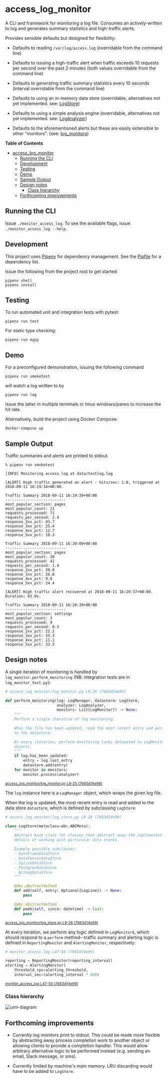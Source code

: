 access_log_monitor
==================

A CLI and framework for monitoring a log file. Consumes an actively-written to
log and generates summary statistics and high-traffic alerts.

Provides sensible defaults but designed for flexibility:

- Defaults to reading `/var/log/access.log` (overridable from the command line)

- Defaults to issuing a high-traffic alert when traffic exceeds 10 requests per
  second over the past 2 minutes (both values overridable from the command line)

- Defaults to generating traffic summary statistics every 10 seconds
  (interval overridable from the command line)

- Defaults to using an in-memory data store (overridable, alternatives not yet
  implemented. see: [LogStore](access_log_monitor/log_store.py))

- Defaults to using a simple analysis engine (overridable, alternatives not yet
  implemented. see: [LogAnalyzer](access_log_monitor/log_analyzer.py))

- Defaults to the aforementioned alerts but these are easily extensible to other
  "monitors". (see: [log_monitors](access_log_monitor/log_monitors))


<!-- markdown-toc start - Don't edit this section. Run M-x markdown-toc-refresh-toc -->
**Table of Contents**

- [access_log_monitor](#accesslogmonitor)
    - [Running the CLI](#running-the-cli)
    - [Development](#development)
    - [Testing](#testing)
    - [Demo](#demo)
    - [Sample Output](#sample-output)
    - [Design notes](#design-notes)
        - [Class hierarchy](#class-hierarchy)
    - [Forthcoming improvements](#forthcoming-improvements)

<!-- markdown-toc end -->

Running the CLI
---------------

Issue `./monitor_access_log`.
To see the available flags, issue `./monitor_access_log --help`.

Development
-----------

This project uses [Pipenv][pipenv] for dependency management. See the
[Pipfile](Pipfile) for a dependency list.

[pipenv]: https://pipenv.readthedocs.io/

Issue the following from the project root to get started:

```
pipenv shell
pipenv install
```

Testing
-------

To run automated unit and integration tests with pytest:

```
pipenv run test
```

For static type checking:

```
pipenv run mypy
```


Demo
----

For a preconfigured demonstration, issuing the following command

```
pipenv run smoketest
```

will watch a log written to by

```
pipenv run log
```

Issue the latter in multiple terminals or tmux windows/panes to increase the hit
rate.

Alternatively, build the project using Docker Compose:

```
docker-compose up
```

Sample Output
-------------

Traffic summaries and alerts are printed to stdout.

```
% pipenv run smoketest

[INFO] Monitoring access log at data/testlog.log

[ALERT] High traffic generated an alert - hits/sec: 1.0, triggered at 2018-09-11 16:19:34+00:00.

Traffic Summary 2018-09-11 16:19:39+00:00
---------------------------
most_popular_section: pages
most_popular_count: 21
requests_processed: 71
requests_per_second: 2.4
response_2xx_pct: 43.7
response_3xx_pct: 25.4
response_4xx_pct: 12.7
response_5xx_pct: 18.3

Traffic Summary 2018-09-11 16:20:09+00:00
---------------------------
most_popular_section: pages
most_popular_count: 20
requests_processed: 41
requests_per_second: 1.4
response_2xx_pct: 39.0
response_3xx_pct: 26.8
response_4xx_pct: 9.8
response_5xx_pct: 24.4

[ALERT] High traffic alert recovered at 2018-09-11 16:20:37+00:00. Duration: 63.0s.

Traffic Summary 2018-09-11 16:20:39+00:00
---------------------------
most_popular_section: settings
most_popular_count: 3
requests_processed: 9
requests_per_second: 0.3
response_2xx_pct: 22.2
response_3xx_pct: 33.3
response_4xx_pct: 11.1
response_5xx_pct: 33.3
```

Design notes
------------

A single iteration of monitoring is handled by `log_monitor.perform_monitoring`
(NB: integration tests are in `log_monitor_test.py`):

```python
# access_log_monitor/log_monitor.py L9-25 (7663d14e99)

def perform_monitoring(log: LogManager, datastore: LogStore,
                       analyzer: LogAnalyzer,
                       monitors: List[LogMonitor]) -> None:
    """
    Perform a single iteration of log monitoring.

    When the file has been updated, read the most recent entry and persist it
    to the datastore.

    At every iteration, perform monitoring tasks delegated to LogMonitor
    objects.
    """
    if log.has_been_updated:
        entry = log.last_entry
        datastore.add(entry)
    for monitor in monitors:
        monitor.process(analyzer)
```
<sup>
  <a href="https://github.com/jmromer/datadog/blob/7663d14e99/access_log_monitor/log_monitor.py#L9-L25">
    access_log_monitor/log_monitor.py L9-25 (7663d14e99)
  </a>
</sup>
<p></p>

The `log` instance here is a `LogManager` object, which wraps the given log
file.

When the log is updated, the most recent entry is read and added to the
data store `datastore`, which is defined by subclassing `LogStore`:

```python
# access_log_monitor/log_store.py L9-28 (7663d14e99)

class LogStore(metaclass=abc.ABCMeta):
    """
    Abstract base class for classes that abstract away the implementation
    details of working with particular data stores.

    Example possible subclasses:
    - DataFrameDataStore
    - DataTensorDataStore
    - SqliteDataStore
    - PostgresDataStore
    - BitmapDataStore
    """

    @abc.abstractmethod
    def add(self, entry: Optional[LogLine]) -> None:
        pass

    @abc.abstractmethod
    def peek(self, since: datetime) -> list:
        pass
```
<sup>
  <a href="https://github.com/jmromer/datadog/blob/7663d14e99/access_log_monitor/log_store.py#L9-L28">
    access_log_monitor/log_store.py L9-28 (7663d14e99)
  </a>
</sup>
<p></p>

At every iteration, we perform any logic defined in `LogMonitor`s, which should
respond to a `perform` method--traffic summary and alerting logic is defined in
`ReportingMonitor` and `AlertingMonitor`, respectively:

```python
# monitor_access_log L47-50 (7663d14e99)

reporting = ReportingMonitor(reporting_interval)
alerting = AlertingMonitor(
    threshold_rps=alerting_threshold,
    interval_sec=(alerting_interval * 60))
```
<sup>
  <a href="https://github.com/jmromer/datadog/blob/7663d14e99/monitor_access_log#L47-L50">
    monitor_access_log L47-50 (7663d14e99)
  </a>
</sup>
<p></p>

### Class hierarchy

![uml-diagram](images/classes.png)


Forthcoming improvements
-------------------------

- Currently log monitors print to stdout. This could be made more flexible by
  abstracting away process completion work to another object or allowing clients
  to provide a completion handler. This would allow arbitrary alternative logic
  to be performed instead (e.g. sending an email, Slack message, or sms).

- Currently limited by machine's main memory. LRU discarding would have to be
  added to `LogStore`.

